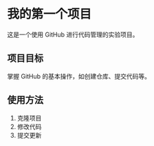 # 我的第一个项目
这是一个使用 GitHub 进行代码管理的实验项目。

## 项目目标
掌握 GitHub 的基本操作，如创建仓库、提交代码等。

## 使用方法
1. 克隆项目
2. 修改代码
3. 提交更新
